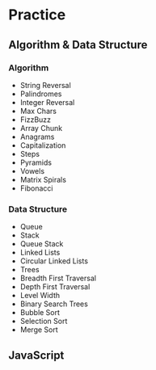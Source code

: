 # Practice

## Algorithm & Data Structure
### Algorithm
- String Reversal
- Palindromes
- Integer Reversal
- Max Chars
- FizzBuzz
- Array Chunk
- Anagrams
- Capitalization
- Steps
- Pyramids
- Vowels
- Matrix Spirals
- Fibonacci

### Data Structure
- Queue
- Stack
- Queue Stack
- Linked Lists
- Circular Linked Lists
- Trees
- Breadth First Traversal
- Depth First Traversal
- Level Width
- Binary Search Trees
- Bubble Sort
- Selection Sort
- Merge Sort

## JavaScript
